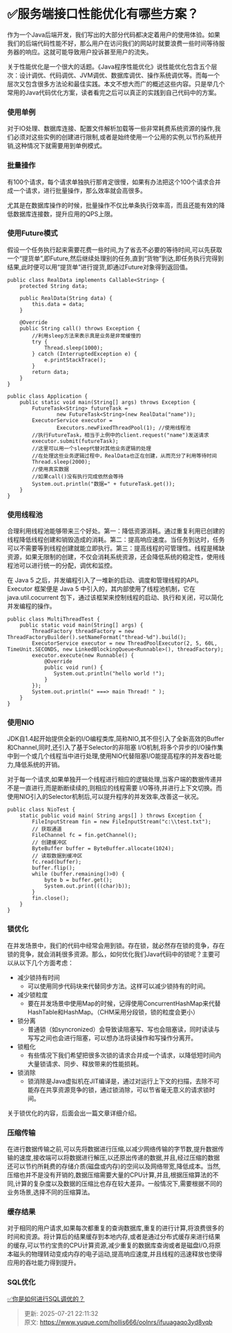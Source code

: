 # ✅服务端接口性能优化有哪些方案？

作为一个Java后端开发，我们写出的大部分代码都决定着用户的使用体验。如果我们的后端代码性能不好，那么用户在访问我们的网站时就要浪费一些时间等待服务器的响应。这就可能导致用户投诉甚至用户的流失。



关于性能优化是一个很大的话题。《Java程序性能优化》说性能优化包含五个层次：设计调优、代码调优、JVM调优、数据库调优、操作系统调优等。而每一个层次又包含很多方法论和最佳实践。本文不想大而广的概述这些内容。只是举几个常用的Java代码优化方案，读者看完之后可以真正的实践到自己代码中的方案。



### 使用单例


对于IO处理、数据库连接、配置文件解析加载等一些非常耗费系统资源的操作,我们必须对这些实例的创建进行限制,或者是始终使用一个公用的实例,以节约系统开销,这种情况下就需要用到单例模式。



### 批量操作


有100个请求，每个请求单独执行那肯定很慢，如果有办法把这个100个请求合并成一个请求，进行批量操作，那么效率就会高很多。



尤其是在数据库操作的时候，批量操作不仅比单条执行效率高，而且还能有效的降低数据库连接数，提升应用的QPS上限。



### 使用Future模式


假设一个任务执行起来需要花费一些时间,为了省去不必要的等待时间,可以先获取一个“提货单”,即Future,然后继续处理别的任务,直到“货物”到达,即任务执行完得到结果,此时便可以用“提货单”进行提货,即通过Future对象得到返回值。



```plain
public class RealData implements Callable<String> {  
    protected String data;  

    public RealData(String data) {  
        this.data = data;  
    }  

    @Override  
    public String call() throws Exception {  
        //利用sleep方法来表示真是业务是非常缓慢的  
        try {  
            Thread.sleep(1000);  
        } catch (InterruptedException e) {  
            e.printStackTrace();  
        }  
        return data;  
    }  
}  

public class Application {  
    public static void main(String[] args) throws Exception {  
        FutureTask<String> futureTask =   
                new FutureTask<String>(new RealData("name"));  
        ExecutorService executor =   
                Executors.newFixedThreadPool(1); //使用线程池  
        //执行FutureTask，相当于上例中的client.request("name")发送请求  
        executor.submit(futureTask);  
        //这里可以用一个sleep代替对其他业务逻辑的处理  
        //在处理这些业务逻辑过程中，RealData也正在创建，从而充分了利用等待时间  
        Thread.sleep(2000);  
        //使用真实数据  
        //如果call()没有执行完成依然会等待  
        System.out.println("数据=" + futureTask.get());  
    }  
}
```



### 使用线程池


合理利用线程池能够带来三个好处。第一：降低资源消耗。通过重复利用已创建的线程降低线程创建和销毁造成的消耗。第二：提高响应速度。当任务到达时，任务可以不需要等到线程创建就能立即执行。第三：提高线程的可管理性。线程是稀缺资源，如果无限制的创建，不仅会消耗系统资源，还会降低系统的稳定性，使用线程池可以进行统一的分配，调优和监控。



在 Java 5 之后，并发编程引入了一堆新的启动、调度和管理线程的API。Executor 框架便是 Java 5 中引入的，其内部使用了线程池机制，它在 java.util.cocurrent 包下，通过该框架来控制线程的启动、执行和关闭，可以简化并发编程的操作。



```plain
public class MultiThreadTest {
    public static void main(String[] args) {
        ThreadFactory threadFactory = new ThreadFactoryBuilder().setNameFormat("thread-%d").build();
        ExecutorService executor = new ThreadPoolExecutor(2, 5, 60L, TimeUnit.SECONDS, new LinkedBlockingQueue<Runnable>(), threadFactory);
        executor.execute(new Runnable() {
            @Override
            public void run() {
               System.out.println("hello world !");
            }
        });
        System.out.println(" ===> main Thread! " );
    }
}
```



### 使用NIO


JDK自1.4起开始提供全新的I/O编程类库,简称NIO,其不但引入了全新高效的Buffer和Channel,同时,还引入了基于Selector的非阻塞 I/O机制,将多个异步的I/O操作集中到一个或几个线程当中进行处理,使用NIO代替阻塞I/O能提高程序的并发吞吐能力,降低系统的开销。



对于每一个请求,如果单独开一个线程进行相应的逻辑处理,当客户端的数据传递并不是一直进行,而是断断续续的,则相应的线程需要 I/O等待,并进行上下文切换。而使用NIO引入的Selector机制后,可以提升程序的并发效率,改善这一状况。



```plain
public class NioTest {  
    static public void main( String args[] ) throws Exception {  
        FileInputStream fin = new FileInputStream("c:\\test.txt");  
        // 获取通道  
        FileChannel fc = fin.getChannel();  
        // 创建缓冲区  
        ByteBuffer buffer = ByteBuffer.allocate(1024);  
        // 读取数据到缓冲区  
        fc.read(buffer);  
        buffer.flip();  
        while (buffer.remaining()>0) {  
            byte b = buffer.get();  
            System.out.print(((char)b));  
        }  
        fin.close();  
    }  
}
```



### 锁优化


在并发场景中，我们的代码中经常会用到锁。存在锁，就必然存在锁的竞争，存在锁的竞争，就会消耗很多资源。那么，如何优化我们Java代码中的锁呢？主要可以从以下几个方面考虑：



+ 减少锁持有时间 
    - 可以使用同步代码块来代替同步方法。这样可以减少锁持有的时间。
+ 减少锁粒度 
    - 要在并发场景中使用Map的时候，记得使用ConcurrentHashMap来代替HashTable和HashMap。（CHM采用分段锁，锁的粒度会更小）
+ 锁分离 
    - 普通锁（如syncronized）会导致读阻塞写、写也会阻塞读，同时读读与写写之间也会进行阻塞，可以想办法将读操作和写操作分离开。
+ 锁粗化 
    - 有些情况下我们希望把很多次锁的请求合并成一个请求，以降低短时间内大量锁请求、同步、释放带来的性能损耗。
+ 锁消除 
    - 锁消除是Java虚拟机在JIT编译是，通过对运行上下文的扫描，去除不可能存在共享资源竞争的锁，通过锁消除，可以节省毫无意义的请求锁时间。



关于锁优化的内容，后面会出一篇文章详细介绍。



### 压缩传输


在进行数据传输之前,可以先将数据进行压缩,以减少网络传输的字节数,提升数据传输的速度,接收端可以将数据进行解压,以还原出传递的数据,并且,经过压缩的数据还可以节约所耗费的存储介质(磁盘或内存)的空间以及网络带宽,降低成本。当然,压缩也并不是没有开销的,数据压缩需要大量的CPU计算,并且,根据压缩算法的不同,计算的复杂度以及数据的压缩比也存在较大差异。一般情况下,需要根据不同的业务场景,选择不同的压缩算法。



### 缓存结果


对于相同的用户请求,如果每次都重复的查询数据库,重复的进行计算,将浪费很多的时间和资源。将计算后的结果缓存到本地内存,或者是通过分布式缓存来进行结果的缓存,可以节约宝贵的CPU计算资源,减少重复的数据库查询或者是磁盘I/O,将原本磁头的物理转动变成内存的电子运动,提高响应速度,并且线程的迅速释放也使得应用的吞吐能力得到提升。



### SQL优化


[✅你是如何进行SQL调优的？](https://www.yuque.com/hollis666/oolnrs/awytshm5gv5yxs03)



> 更新: 2025-07-21 22:11:32  
> 原文: <https://www.yuque.com/hollis666/oolnrs/ifuuagaqo3yd8vqb>